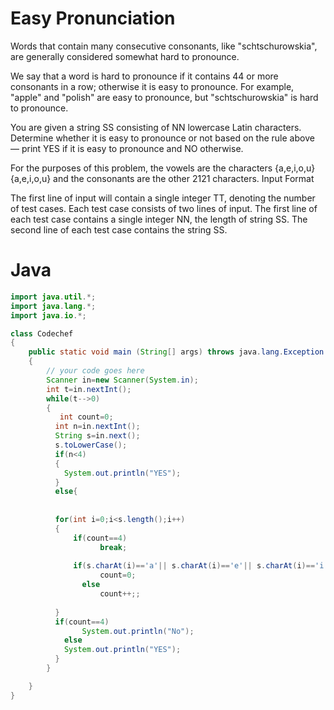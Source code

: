 # Easy Pronunciation

Words that contain many consecutive consonants, like "schtschurowskia", are generally considered somewhat hard to pronounce.

We say that a word is hard to pronounce if it contains 44 or more consonants in a row; otherwise it is easy to pronounce. For example, "apple" and "polish" are easy to pronounce, but "schtschurowskia" is hard to pronounce.

You are given a string SS consisting of NN lowercase Latin characters. Determine whether it is easy to pronounce or not based on the rule above — print YES if it is easy to pronounce and NO otherwise.

For the purposes of this problem, the vowels are the characters {a,e,i,o,u}{a,e,i,o,u} and the consonants are the other 2121 characters. Input Format

The first line of input will contain a single integer TT, denoting the number of test cases.
Each test case consists of two lines of input.
    The first line of each test case contains a single integer NN, the length of string SS.
    The second line of each test case contains the string SS.

# Java
```java
import java.util.*;
import java.lang.*;
import java.io.*;

class Codechef
{
	public static void main (String[] args) throws java.lang.Exception
	{
		// your code goes here
		Scanner in=new Scanner(System.in);
		int t=in.nextInt();
		while(t-->0)
		{
		   int count=0;
		  int n=in.nextInt();
		  String s=in.next();
		  s.toLowerCase();
		  if(n<4)
		  {
		    System.out.println("YES");
		  }
		  else{
		      
		  
		  for(int i=0;i<s.length();i++)
		  {
		      if(count==4)
		            break;
		            
		      if(s.charAt(i)=='a'|| s.charAt(i)=='e'|| s.charAt(i)=='i'|| s.charAt(i)=='o'|| s.charAt(i)=='u')
		            count=0;
		        else 
		            count++;;
		      
		  }
		  if(count==4)
		        System.out.println("No");
		    else
		    System.out.println("YES");
		  }
		}

	}
}
```
